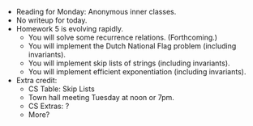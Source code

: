 * Reading for Monday: Anonymous inner classes.
* No writeup for today.
* Homework 5 is evolving rapidly.
    * You will solve some recurrence relations. (Forthcoming.)
    * You will implement the Dutch National Flag problem 
      (including invariants).
    * You will implement skip lists of strings
      (including invariants).
    * You will implement efficient exponentiation
      (including invariants).
* Extra credit: 
    * CS Table: Skip Lists
    * Town hall meeting Tuesday at noon or 7pm.
    * CS Extras: ?
    * More?

